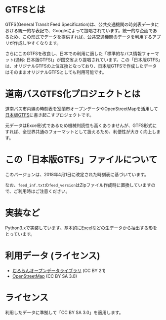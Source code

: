 # GTFSとは
GTFS(General Transit Feed Specification)は、公共交通機関の時刻表データにおける統一的な表記で、Googleによって提唱されています。統一的な企画であるため、この形式でデータを提供すれば、公共交通機関のデータを利用するアプリが作成しやすくなります。

さらにこのGTFSを改良し、日本での利用に適した「標準的なバス情報フォーマット(通称: 日本版GTFS)」が国交省より提唱されています。この「日本版GTFS」は、オリジナルGTFSの上位互換となっており、日本版GTFSで作成したデータはそのままオリジナルGTFSとしても利用可能です。

# 道南バスGTFS化プロジェクトとは
道南バス市内線の時刻表を室蘭市オープンデータやOpenStreetMapを活用して[日本版GTFS](http://www.mlit.go.jp/sogoseisaku/transport/sosei_transport_tk_000067.html)に書き起こすプロジェクトです。

元データはExcel形式であるため機械判読性も高くありませんが、GTFS形式にすれば、全世界共通のフォーマットとして扱えるため、利便性が大きく向上します。

# この「日本版GTFS」ファイルについて
このバージョンは、2018年4月1日に改定された時刻表に基づいています。

なお、`feed_inf.txt`の`feed_version`はZipファイル作成時に置換していますので、ご利用時はご注意ください。

# 実装など
Python3.xで実装しています。基本的にExcelなどの生データから抽出する形をとっています。

# 利用データ (ライセンス)
- [むろらんオープンデータライブラリ](http://www.city.muroran.lg.jp/main/org2260/odlib.php) (CC BY 2.1)
- [OpenStreetMap](http://www.openstreetmap.org/) (CC BY SA 3.0)

# ライセンス
利用したデータに準拠して「CC BY SA 3.0」を適用します。

